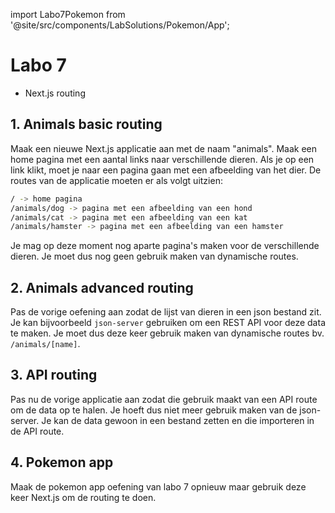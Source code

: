 import Labo7Pokemon from '@site/src/components/LabSolutions/Pokemon/App';

# Labo 7

- Next.js routing

## 1. Animals basic routing

Maak een nieuwe Next.js applicatie aan met de naam "animals". Maak een home pagina met een aantal links naar verschillende dieren. Als je op een link klikt, moet je naar een pagina gaan met een afbeelding van het dier. De routes van de applicatie moeten er als volgt uitzien:

```bash
/ -> home pagina
/animals/dog -> pagina met een afbeelding van een hond
/animals/cat -> pagina met een afbeelding van een kat
/animals/hamster -> pagina met een afbeelding van een hamster
```

Je mag op deze moment nog aparte pagina's maken voor de verschillende dieren. Je moet dus nog geen gebruik maken van dynamische routes.

## 2. Animals advanced routing

Pas de vorige oefening aan zodat de lijst van dieren in een json bestand zit. Je kan bijvoorbeeld `json-server` gebruiken om een REST API voor deze data te maken. Je moet dus deze keer gebruik maken van dynamische routes bv. `/animals/[name]`. 

## 3. API routing

Pas nu de vorige applicatie aan zodat die gebruik maakt van een API route om de data op te halen. Je hoeft dus niet meer gebruik maken van de json-server. Je kan de data gewoon in een bestand zetten en die importeren in de API route.

## 4. Pokemon app

Maak de pokemon app oefening van labo 7 opnieuw maar gebruik deze keer Next.js om de routing te doen.

<Labo7Pokemon/>
